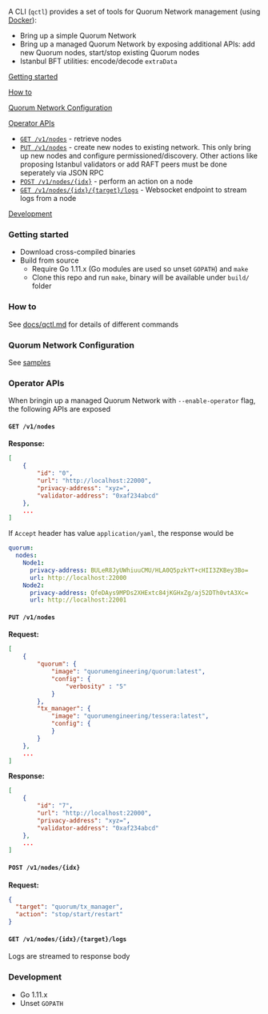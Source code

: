 A CLI (`qctl`) provides a set of tools for Quorum Network management (using [Docker](https://www.docker.com/)):
* Bring up a simple Quorum Network
* Bring up a managed Quorum Network by exposing additional APIs: add new Quorum nodes, start/stop existing Quorum nodes
* Istanbul BFT utilities: encode/decode `extraData`


[Getting started](#getting-started)

[How to](#how-to)

[Quorum Network Configuration](#quorum-network-configuration)

[Operator APIs](#operator-apis)
  * [`GET /v1/nodes`](#get-v1nodes) - retrieve nodes
  * [`PUT /v1/nodes`](#put-v1nodes) - create new nodes to existing network. This only bring up new nodes and configure permissioned/discovery. Other actions like proposing Istanbul validators or add RAFT peers must be done seperately via JSON RPC
  * [`POST /v1/nodes/{idx}`](#post-v1nodesidx) - perform an action on a node
  * [`GET /v1/nodes/{idx}/{target}/logs`](#get-v1nodesidxtargetlogs) - Websocket endpoint to stream logs from a node

[Development](#development)

### Getting started

* Download cross-compiled binaries
* Build from source
  * Require Go 1.11.x (Go modules are used so unset `GOPATH`) and `make`
  * Clone this repo and run `make`, binary will be available under `build/` folder

### How to

See [docs/qctl.md](docs/qctl.md]) for details of different commands

### Quorum Network Configuration

See [samples](samples/)

### Operator APIs

When bringin up a managed Quorum Network with `--enable-operator` flag, the following APIs are exposed

#### `GET /v1/nodes`
**Response:**
```json
[
    {
        "id": "0",
        "url": "http://localhost:22000",
        "privacy-address": "xyz=",
        "validator-address": "0xaf234abcd"
    },
    ...
]
```
If `Accept` header has value `application/yaml`, the response would be
```yaml
quorum:
  nodes:
    Node1:
      privacy-address: BULeR8JyUWhiuuCMU/HLA0Q5pzkYT+cHII3ZKBey3Bo=
      url: http://localhost:22000
    Node2:
      privacy-address: QfeDAys9MPDs2XHExtc84jKGHxZg/aj52DTh0vtA3Xc=
      url: http://localhost:22001
```

#### `PUT /v1/nodes`

**Request:**
```json
[
	{
    	"quorum": {
            "image": "quorumengineering/quorum:latest",
            "config": {
                "verbosity" : "5"
            }
        },
        "tx_manager": {
            "image": "quorumengineering/tessera:latest",
            "config": {
            }
        }
	},
	...
]
```

**Response:**
```json
[
    {
        "id": "7",
        "url": "http://localhost:22000",
        "privacy-address": "xyz=",
        "validator-address": "0xaf234abcd"
    },
    ...
]
```

#### `POST /v1/nodes/{idx}`

**Request:**
```json
{
  "target": "quorum/tx_manager",
  "action": "stop/start/restart"
}
```

#### `GET /v1/nodes/{idx}/{target}/logs`

Logs are streamed to response body

### Development

* Go 1.11.x
* Unset `GOPATH`
